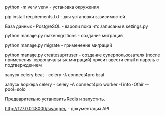 python -m venv venv - установка окружения

pip install requirements.txt - для установки зависимостей

База данных - PostgreSQL - пароли пока что записаны в settings.py

python manage.py makemigrations - создание миграций

python manage.py migrate - применение миграций

python manage.py createsuperuser - создание суперпользователя (после применения первоначальных миграций)
просит ввести email и пароль с подтверждением

запуск celery-beat - celery -A connect4pro beat

запуск воркера celery - celery -A connect4pro worker -l info -Ofair --pool=solo

Предварительно установить Redis и запустить.

http://127.0.0.1:8000/swagger/ - документация API

